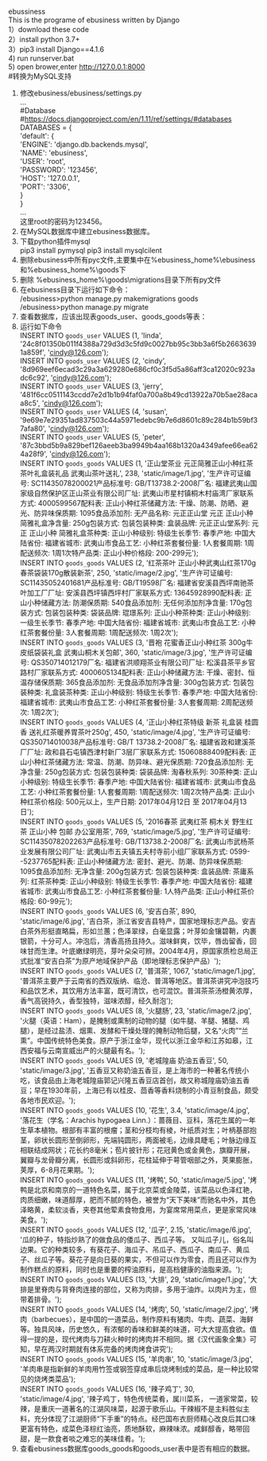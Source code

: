 ebussiness   
This is the programe of ebusiness written by Django   
1）download these code  
2）install python 3.7+  
3）pip3 install Django==4.1.6  
4) run runserver.bat  
5) open brower,enter http://127.0.0.1:8000  
#转换为MySQL支持   
1.	修改ebusiness/ebusiness/settings.py  
…  
#Database  
#https://docs.djangoproject.com/en/1.11/ref/settings/#databases    
DATABASES = {  
    'default': {  
        'ENGINE': 'django.db.backends.mysql',  
        'NAME': 'ebusiness',  
        'USER': 'root',  
        'PASSWORD': '123456',  
        'HOST': '127.0.0.1',  
        'PORT': '3306',  
    }  
}  
…  
这里root的密码为123456。  
2.	在MySQL数据库中建立ebusiness数据库。  
3.	下载python插件mysql  
pip3 install pymysql
pip3 install mysqlcilent
5. 删除ebusiness中所有pyc文件,主要集中在%ebusiness_home%\ebusiness和%ebusiness_home%\goods下
6. 删除 %ebusiness_home%\goods\migrations目录下所有py文件
7. 在ebusiness目录下运行如下命令：  
/ebusiness>python manage.py makemigrations goods  
/ebusiness>python manage.py migrate  
8.	查看数据库，应该出现表goods_user、goods_goods等表：  
9.	运行如下命令  
INSERT INTO `goods_user` VALUES (1, 'linda', '24c8f01350b011f4388a729d3d3c5fd9c0027bb95c3bb3a6f5b26636391a859f', 'cindy@126.com');  
INSERT INTO `goods_user` VALUES (2, 'cindy', '8d969eef6ecad3c29a3a629280e686cf0c3f5d5a86aff3ca12020c923adc6c92', 'cindy@126.com');  
INSERT INTO `goods_user` VALUES (3, 'jerry', '481f6cc0511143ccdd7e2d1b1b94faf0a700a8b49cd13922a70b5ae28acaa8c5', 'cindy@126.com');    
INSERT INTO `goods_user` VALUES (4, 'susan', '9e69e7e29351ad837503c44a5971edebc9b7e6d8601c89c284b1b59bf37afa80', 'cindy@126.com');  
INSERT INTO `goods_user` VALUES (5, 'peter', '87c3bbd5b9a829bef126aeeb3ba9949b4aa168b1320a4349afee66ea624a28f9', 'cindy@126.com');  
INSERT INTO `goods_goods` VALUES (1, '正山堂茶业 元正简雅正山小种红茶茶叶礼盒装礼品 武夷山茶叶送礼', 238, 'static/image/1.jpg', '生产许可证编号: SC11435078200021产品标准号: GB/T13738.2-2008厂名: 福建武夷山国家级自然保护区正山茶业有限公司厂址: 武夷山市星村镇桐木村庙湾厂家联系方式: 4000599567配料表: 正山小种红茶储藏方法: 干燥、防潮、防晒、避光、防异味保质期: 1095食品添加剂: 无产品名称: 元正正山堂 元正 正山小种 简雅礼盒净含量: 250g包装方式: 包装包装种类: 盒装品牌: 元正正山堂系列: 元正 正山小种 简雅礼盒茶种类: 正山小种级别: 特级生长季节: 春季产地: 中国大陆省份: 福建省城市: 武夷山市食品工艺: 小种红茶套餐份量: 1人套餐周期: 1周配送频次: 1周1次特产品类: 正山小种价格段: 200-299元');  
INSERT INTO `goods_goods` VALUES (2, '红茶茶叶 正山小种武夷山红茶170g 春茶袋装170g散装新茶', 250, 'static/image/2.jpg', '生产许可证编号: SC11435052401681产品标准号: GB/T19598厂名: 福建省安溪县西坪南驰茶叶加工厂厂址: 安溪县西坪镇西坪村厂家联系方式: 13645928990配料表: 正山小种储藏方法: 防潮保质期: 540食品添加剂: 无任何添加剂净含量: 170g包装方式: 包装包装种类: 袋装品牌: 琨璟系列: 正山小种茶种类: 正山小种级别: 一级生长季节: 春季产地: 中国大陆省份: 福建省城市: 武夷山市食品工艺: 小种红茶套餐份量: 3人套餐周期: 1周配送频次: 1周2次');  
INSERT INTO `goods_goods` VALUES (3, '晋袍 花蜜香正山小种红茶 300g牛皮纸袋装礼盒 武夷山桐木关包邮', 360, 'static/image/3.jpg', '生产许可证编号: QS350714012179厂名: 福建省洪顺翔茶业有限公司厂址: 松溪县茶平乡官路村厂家联系方式: 4000605134配料表: 正山小种储藏方法: 干燥、密封、恒温存储保质期: 365食品添加剂: 无食品添加剂净含量: 300g包装方式: 包装包装种类: 礼盒装茶种类: 正山小种级别: 特级生长季节: 春季产地: 中国大陆省份: 福建省城市: 武夷山市食品工艺: 小种红茶套餐份量: 3人套餐周期: 2周配送频次: 1周2次');  
INSERT INTO `goods_goods` VALUES (4, '正山小种红茶特级 新茶 礼盒装 桂圆香 送礼红茶暖养胃茶叶250g', 450, 'static/image/4.jpg', '生产许可证编号: QS350714010038产品标准号: GB/T 13738.2-2008厂名: 福建省政和建溪茶厂厂址: 政和县石屯镇西津村新厂3层厂家联系方式: 15060888409配料表: 正山小种红茶储藏方法: 常温、防潮、防异味、避光保质期: 720食品添加剂: 无净含量: 250g包装方式: 包装包装种类: 袋装品牌: 淘春秋系列: 30茶种类: 正山小种级别: 特级生长季节: 春季产地: 中国大陆省份: 福建省城市: 武夷山市食品工艺: 小种红茶套餐份量: 1人套餐周期: 1周配送频次: 1周2次特产品类: 正山小种红茶价格段: 500元以上，生产日期: 2017年04月12日 至 2017年04月13日');  
INSERT INTO `goods_goods` VALUES (5, '2016春茶 武夷红茶 桐木关 野生红茶 正山小种 包邮 办公室用茶', 769, 'static/image/5.jpg', '生产许可证编号: SC11435078202263产品标准号: GB/T13738.2-2008厂名: 武夷山市武杨茶业发展有限公司厂址: 武夷山市五夫镇五夫村寺前小组厂家联系方式: 0599--5237765配料表: 正山小种储藏方法: 密封、避光、防潮、防异味保质期: 1095食品添加剂: 无净含量: 200g包装方式: 包装包装种类: 盒装品牌: 茶庸系列: 红茶茶种类: 正山小种级别: 特级生长季节: 春季产地: 中国大陆省份: 福建省城市: 武夷山市食品工艺: 小种红茶套餐份量: 1人特产品类: 正山小种红茶价格段: 60-99元');  
INSERT INTO `goods_goods` VALUES (6, '安吉白茶', 890, 'static/image/6.jpg', '吉白茶，浙江省安吉县特产，国家地理标志产品。安吉白茶外形挺直略扁，形如兰蕙；色泽翠绿，白毫显露；叶芽如金镶碧鞘，内裹银箭，十分可人。冲泡后，清香高扬且持久。滋味鲜爽，饮毕，唇齿留香，回味甘而生津。叶底嫩绿明亮，芽叶朵朵可辨。2004年4月，原国家质检总局正式批准“安吉白茶”为原产地域保护产品（即地理标志保护产品）');  
INSERT INTO `goods_goods` VALUES (7, '普洱茶', 1067, 'static/image/1.jpg', '普洱茶主要产于云南省的西双版纳、临沧、普洱等地区。普洱茶讲究冲泡技巧和品饮艺术，其饮用方法丰富，既可清饮，也可混饮。普洱茶茶汤橙黄浓厚，香气高锐持久，香型独特，滋味浓醇，经久耐泡');  
INSERT INTO `goods_goods` VALUES (8, '火腿肠', 23, 'static/image/2.jpg', '火腿（英语：Ham），是腌制或熏制的动物的腿（如牛腿、羊腿、猪腿、鸡腿），是经过盐渍、烟熏、发酵和干燥处理的腌制动物后腿，又名“火肉”“兰熏”。中国传统特色美食。原产于浙江金华，现代以浙江金华和江苏如皋，江西安福与云南宣威出产的火腿最有名。');  
INSERT INTO `goods_goods` VALUES (9, '老城隍庙 奶油五香豆', 50, 'static/image/3.jpg', '五香豆又称奶油五香豆，是上海市的一种著名传统小吃，该食品由上海老城隍庙郭记兴隆五香豆店首创，故又称城隍庙奶油五香豆；早在1930年前，上海已有以桂皮、茴香等香料烧制的小青豆制食品，颇受各地市民欢迎。');  
INSERT INTO `goods_goods` VALUES (10, '花生', 3.4, 'static/image/4.jpg', '落花生（学名：Arachis hypogaea Linn.）：蔷薇目、豆科，落花生属的一年生草本植物。根部有丰富的根瘤；茎和分枝均有棱，叶纸质对生；叶柄基部抱茎，卵状长圆形至倒卵形，先端钝圆形，两面被毛，边缘具睫毛；叶脉边缘互相联结成网状；花长约8毫米；苞片披针形；花冠黄色或金黄色，旗瓣开展，翼瓣与龙骨瓣分离，长圆形或斜卵形，花柱延伸于萼管咽部之外，荚果膨胀，荚厚，6-8月花果期。');  
INSERT INTO `goods_goods` VALUES (11, '烤鸭', 50, 'static/image/5.jpg', '烤鸭是北京和南京的一道特色名菜，属于北京菜或金陵菜，该菜品以色泽红艳，肉质细嫩，味道醇厚，肥而不腻的特色，被誉为“天下美味”而驰名中外，其色泽略黄，柔软淡香，夹卷其他荤素食物食用，为宴席常用菜点，更是家常风味美食。');  
INSERT INTO `goods_goods` VALUES (12, '瓜子', 2.15, 'static/image/6.jpg', '瓜的种子，特指炒熟了的做食品的倭瓜子、西瓜子等。 又叫瓜子儿，俗名叫边果。它的种类较多，有葵花子、海瓜子、吊瓜子、西瓜子、南瓜子、黄瓜子、丝瓜子等。葵花子是向日葵的果实，不但可以作为零食，而且还可以作为制作糕点的原料，同时也是重要的榨油原料，是高档健康的油脂来源。');  
INSERT INTO `goods_goods` VALUES (13, '大排', 29, 'static/image/1.jpg', '大排是里脊肉与背脊肉连接的部位，又称为肉排，多用于油炸。以肉片为主，但带着排骨。');  
INSERT INTO `goods_goods` VALUES (14, '烤肉', 50, 'static/image/2.jpg', '烤肉（barbecues），是中国的一道菜品，制作原料有猪肉、牛肉、蔬菜、海鲜等。独具风味，历史悠久，有浓郁的香味和鲜美的味道，可大大提高食欲。值得一提的是，现代烤肉与刀耕火种时的烤肉并不相同。据《汉代画象全集》可知，早在两汉时期就有体系完备的烤肉烤食讲究');  
INSERT INTO `goods_goods` VALUES (15, '羊肉串', 10, 'static/image/3.jpg', '羊肉串是指新鲜的羊肉用竹签或钢签穿成串后烧烤制成的菜品，是一种比较常见的烧烤类菜品');  
INSERT INTO `goods_goods` VALUES (16, '辣子鸡丁', 30, 'static/image/4.jpg', '辣子鸡丁，特色传统菜肴，属川菜系， 一道家常菜，较辣，是重庆一道著名的江湖风味菜，起源于歌乐山。干辣椒不是主料胜似主料，充分体现了江湖厨师“下手重”的特点。经巴国布衣厨师精心改良后其口味更富有特色，成菜色泽棕红油亮，质地酥软，麻辣味浓。咸鲜醇香，略带回甜，是一款食者啖之难忘的美味佳肴。');  
10.	查看ebusiness数据库goods_goods和goods_user表中是否有相应的数据。

